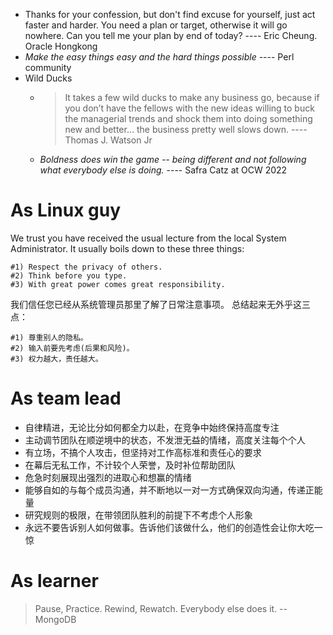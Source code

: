 
- Thanks for your confession, but don't find excuse for yourself, just act faster and harder. You need a plan or target, otherwise it will go nowhere. Can you tell me your plan by end of today? ---- Eric Cheung. Oracle Hongkong
- *Make the easy things easy and the hard things possible* ---- Perl community
- Wild Ducks
    - > It takes a few wild ducks to make any business go, because if you don’t have the fellows with the new ideas willing to buck the managerial trends and shock them into doing something new and better… the business pretty well slows down. ---- Thomas J. Watson Jr
    - *Boldness does win the game -- being different and not following what everybody else is doing.* ---- Safra Catz at OCW 2022

# As Linux guy
We trust you have received the usual lecture from the local System
Administrator. It usually boils down to these three things:

    #1) Respect the privacy of others.
    #2) Think before you type.
    #3) With great power comes great responsibility.

我们信任您已经从系统管理员那里了解了日常注意事项。
总结起来无外乎这三点：

    #1) 尊重别人的隐私。
    #2) 输入前要先考虑(后果和风险)。
    #3) 权力越大，责任越大。
# As team lead
- 自律精进，无论比分如何都全力以赴，在竞争中始终保持高度专注
- 主动调节团队在顺逆境中的状态，不发泄无益的情绪，高度关注每个个人
- 有立场，不搞个人攻击，但坚持对工作高标准和责任心的要求
- 在幕后无私工作，不计较个人荣誉，及时补位帮助团队
- 危急时刻展现出强烈的进取心和想赢的情绪
- 能够自如的与每个成员沟通，并不断地以一对一方式确保双向沟通，传递正能量
- 研究规则的极限，在带领团队胜利的前提下不考虑个人形象
- 永远不要告诉别人如何做事。告诉他们该做什么，他们的创造性会让你大吃一惊

# As learner
> Pause, Practice. 
> Rewind, Rewatch. 
> Everybody else does it.
> -- MongoDB
